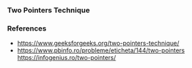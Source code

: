 ### Two Pointers Technique

### References
- https://www.geeksforgeeks.org/two-pointers-technique/
- https://www.pbinfo.ro/probleme/eticheta/144/two-pointers
https://infogenius.ro/two-pointers/
